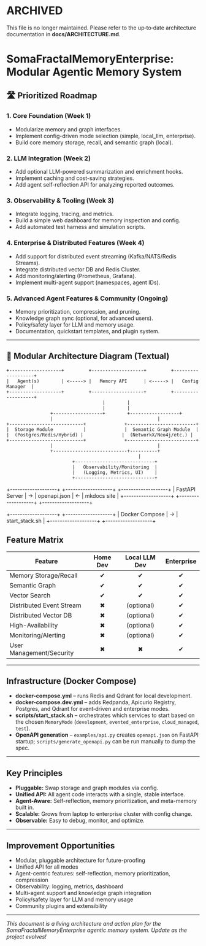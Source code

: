 # ARCHIVED

This file is no longer maintained. Please refer to the up‑to‑date architecture documentation in **docs/ARCHITECTURE.md**.

# SomaFractalMemoryEnterprise: Modular Agentic Memory System

## 🛣️ Prioritized Roadmap

### 1. Core Foundation (Week 1)
- Modularize memory and graph interfaces.
- Implement config-driven mode selection (simple, local_llm, enterprise).
- Build core memory storage, recall, and semantic graph (local).

### 2. LLM Integration (Week 2)
- Add optional LLM-powered summarization and enrichment hooks.
- Implement caching and cost-saving strategies.
- Add agent self-reflection API for analyzing reported outcomes.

### 3. Observability & Tooling (Week 3)
- Integrate logging, tracing, and metrics.
- Build a simple web dashboard for memory inspection and config.
- Add automated test harness and simulation scripts.

### 4. Enterprise & Distributed Features (Week 4)
- Add support for distributed event streaming (Kafka/NATS/Redis Streams).
- Integrate distributed vector DB and Redis Cluster.
- Add monitoring/alerting (Prometheus, Grafana).
- Implement multi-agent support (namespaces, agent IDs).

### 5. Advanced Agent Features & Community (Ongoing)
- Memory prioritization, compression, and pruning.
- Knowledge graph sync (optional, for advanced users).
- Policy/safety layer for LLM and memory usage.
- Documentation, quickstart templates, and plugin system.

---

## 🧩 Modular Architecture Diagram (Textual)

```
+-------------------+         +-------------------+         +-------------------+
|   Agent(s)        | <-----> |   Memory API      | <-----> |   Config Manager  |
+-------------------+         +-------------------+         +-------------------+
                                   |        |
                                   |        |
                +------------------+        +------------------+
                |                                      |
+---------------------------+              +-------------------------+
|  Storage Module           |              |  Semantic Graph Module  |
|  (Postgres/Redis/Hybrid) |              |  (NetworkX/Neo4j/etc.) |
+---------------------------+              +-------------------------+
                |                                      |
                +---------------------------+----------+
                                                |
                        +-----------------------------+
                        |   Observability/Monitoring  |
                        |   (Logging, Metrics, UI)    |
                        +-----------------------------+
```

+-------------------+   +-------------------+   +-------------------+
|   FastAPI Server  | → |   openapi.json    | ← |   mkdocs site    |
+-------------------+   +-------------------+   +-------------------+

+-------------------+   +-------------------+
|   Docker Compose  | → |   start_stack.sh  |
+-------------------+   +-------------------+

## Feature Matrix

| Feature                  | Home Dev | Local LLM Dev | Enterprise |
|--------------------------|:--------:|:-------------:|:----------:|
| Memory Storage/Recall    |    ✔     |      ✔        |     ✔      |
| Semantic Graph           |    ✔     |      ✔        |     ✔      |
| Vector Search            |    ✔     |      ✔        |     ✔      |
| Distributed Event Stream |    ✖     |   (optional)  |     ✔      |
| Distributed Vector DB    |    ✖     |   (optional)  |     ✔      |
| High-Availability        |    ✖     |   (optional)  |     ✔      |
| Monitoring/Alerting      |    ✖     |   (optional)  |     ✔      |
| User Management/Security |    ✖     |      ✖        |     ✔      |

---

## Infrastructure (Docker Compose)
- **docker-compose.yml** – runs Redis and Qdrant for local development.
- **docker-compose.dev.yml** – adds Redpanda, Apicurio Registry, Postgres, and Qdrant for event‑driven and enterprise modes.
- **scripts/start_stack.sh** – orchestrates which services to start based on the chosen `MemoryMode` (`development`, `evented_enterprise`, `cloud_managed`, `test`).
- **OpenAPI generation** – `examples/api.py` creates `openapi.json` on FastAPI startup; `scripts/generate_openapi.py` can be run manually to dump the spec.

---

## Key Principles

- **Pluggable:** Swap storage and graph modules via config.
- **Unified API:** All agent code interacts with a single, stable interface.
- **Agent-Aware:** Self-reflection, memory prioritization, and meta-memory built in.
- **Scalable:** Grows from laptop to enterprise cluster with config change.
- **Observable:** Easy to debug, monitor, and optimize.

---

## Improvement Opportunities

- Modular, pluggable architecture for future-proofing
- Unified API for all modes
- Agent-centric features: self-reflection, memory prioritization, compression
- Observability: logging, metrics, dashboard
- Multi-agent support and knowledge graph integration
- Policy/safety layer for LLM and memory usage
- Community plugins and extensibility

---

*This document is a living architecture and action plan for the SomaFractalMemoryEnterprise agentic memory system. Update as the project evolves!*
